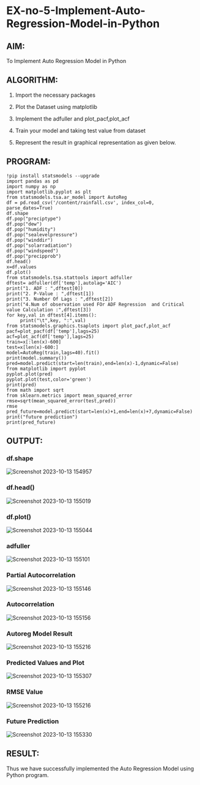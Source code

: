# EX-no-5-Implement-Auto-Regression-Model-in-Python

## AIM:
To Implement Auto Regression Model in Python

## ALGORITHM:

1. Import the necessary packages

2. Plot the Dataset using matplotlib

3. Implement the adfuller and plot_pacf,plot_acf

4. Train your model and taking test value from dataset

5. Represent the result in graphical representation as given below.

## PROGRAM:
```
!pip install statsmodels --upgrade
import pandas as pd
import numpy as np
import matplotlib.pyplot as plt
from statsmodels.tsa.ar_model import AutoReg
df = pd.read_csv('/content/rainfall.csv', index_col=0, parse_dates=True)
df.shape
df.pop("preciptype")
df.pop("dew")
df.pop("humidity")
df.pop("sealevelpressure")
df.pop("winddir")
df.pop("solarradiation")
df.pop("windspeed")
df.pop("precipprob")
df.head()
x=df.values
df.plot()
from statsmodels.tsa.stattools import adfuller
dftest= adfuller(df['temp'],autolag='AIC')
print("1. ADF : ",dftest[0])
print("2. P-Value : ",dftest[1])
print("3. Number Of Lags : ",dftest[2])
print("4.Num of observation used FOr ADF Regression  and Critical value Calculation :",dftest[3])
for key,val in dftest[4].items():
     print("\t",key, ":",val)
from statsmodels.graphics.tsaplots import plot_pacf,plot_acf
pacf=plot_pacf(df['temp'],lags=25)
acf=plot_acf(df['temp'],lags=25)
train=x[:len(x)-600]
test=x[len(x)-600:]
model=AutoReg(train,lags=40).fit()
print(model.summary())
pred=model.predict(start=len(train),end=len(x)-1,dynamic=False)
from matplotlib import pyplot
pyplot.plot(pred)
pyplot.plot(test,color='green')
print(pred)
from math import sqrt
from sklearn.metrics import mean_squared_error
rmse=sqrt(mean_squared_error(test,pred))
rmse
pred_future=model.predict(start=len(x)+1,end=len(x)+7,dynamic=False)
print("future prediction")
print(pred_future)
```
## OUTPUT:
### df.shape
![Screenshot 2023-10-13 154957](https://github.com/s-adhithya/EX-no-5-Implement-Auto-Regression-Model-in-Python/assets/113497423/23c7a646-2e5f-4237-8e40-dfc219f71a82)


### df.head()
![Screenshot 2023-10-13 155019](https://github.com/s-adhithya/EX-no-5-Implement-Auto-Regression-Model-in-Python/assets/113497423/41352e67-68e1-4f0e-b1ca-c73273bdff43)

### df.plot()
![Screenshot 2023-10-13 155044](https://github.com/s-adhithya/EX-no-5-Implement-Auto-Regression-Model-in-Python/assets/113497423/24d37d16-0315-4902-a13b-338de1579684)

### adfuller
![Screenshot 2023-10-13 155101](https://github.com/s-adhithya/EX-no-5-Implement-Auto-Regression-Model-in-Python/assets/113497423/32d17a28-c365-413e-adcb-80de5f097011)


### Partial Autocorrelation
![Screenshot 2023-10-13 155146](https://github.com/s-adhithya/EX-no-5-Implement-Auto-Regression-Model-in-Python/assets/113497423/1914b305-a1ca-41a3-8339-6f96ff20d701)


### Autocorrelation
![Screenshot 2023-10-13 155156](https://github.com/s-adhithya/EX-no-5-Implement-Auto-Regression-Model-in-Python/assets/113497423/ace6fd9b-bf16-4c43-9e47-e09f59064798)


### Autoreg Model Result
![Screenshot 2023-10-13 155216](https://github.com/s-adhithya/EX-no-5-Implement-Auto-Regression-Model-in-Python/assets/113497423/d67c2ace-eb1c-44ca-8be9-93a024ecefe6)


### Predicted Values and Plot

![Screenshot 2023-10-13 155307](https://github.com/s-adhithya/EX-no-5-Implement-Auto-Regression-Model-in-Python/assets/113497423/fdea938f-b1f6-47fd-a2f2-61087bc36b4c)


### RMSE Value
![Screenshot 2023-10-13 155216](https://github.com/s-adhithya/EX-no-5-Implement-Auto-Regression-Model-in-Python/assets/113497423/d67c2ace-eb1c-44ca-8be9-93a024ecefe6)


### Future Prediction
![Screenshot 2023-10-13 155330](https://github.com/s-adhithya/EX-no-5-Implement-Auto-Regression-Model-in-Python/assets/113497423/0203df1a-379d-42c6-8e32-03fa01975168)


## RESULT:
Thus we have successfully implemented the Auto Regression Model using Python program.

